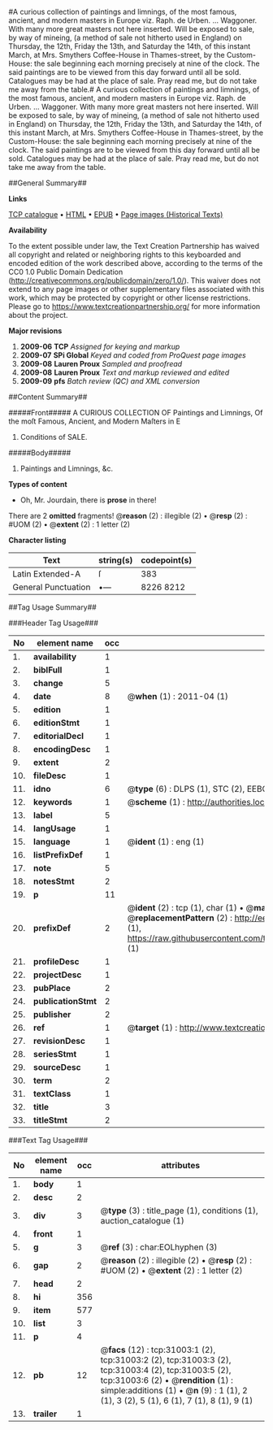 #A curious collection of paintings and limnings, of the most famous, ancient, and modern masters in Europe viz. Raph. de Urben. ... Waggoner. With many more great masters not here inserted. Will be exposed to sale, by way of mineing, (a method of sale not hitherto used in England) on Thursday, the 12th, Friday the 13th, and Saturday the 14th, of this instant March, at Mrs. Smythers Coffee-House in Thames-street, by the Custom-House: the sale beginning each morning precisely at nine of the clock. The said paintings are to be viewed from this day forward until all be sold. Catalogues may be had at the place of sale. Pray read me, but do not take me away from the table.#
A curious collection of paintings and limnings, of the most famous, ancient, and modern masters in Europe viz. Raph. de Urben. ... Waggoner. With many more great masters not here inserted. Will be exposed to sale, by way of mineing, (a method of sale not hitherto used in England) on Thursday, the 12th, Friday the 13th, and Saturday the 14th, of this instant March, at Mrs. Smythers Coffee-House in Thames-street, by the Custom-House: the sale beginning each morning precisely at nine of the clock. The said paintings are to be viewed from this day forward until all be sold. Catalogues may be had at the place of sale. Pray read me, but do not take me away from the table.

##General Summary##

**Links**

[TCP catalogue](http://www.ota.ox.ac.uk/tcp/)  • 
[HTML](http://tei.it.ox.ac.uk/tcp/Texts-HTML/free/A35/A35493.html)  • 
[EPUB](http://tei.it.ox.ac.uk/tcp/Texts-EPUB/free/A35/A35493.epub) • 
[Page images (Historical Texts)](https://historicaltexts.jisc.ac.uk/eebo-99826600e)

**Availability**

To the extent possible under law, the Text Creation Partnership has waived all copyright and related or neighboring rights to this keyboarded and encoded edition of the work described above, according to the terms of the CC0 1.0 Public Domain Dedication (http://creativecommons.org/publicdomain/zero/1.0/). This waiver does not extend to any page images or other supplementary files associated with this work, which may be protected by copyright or other license restrictions. Please go to https://www.textcreationpartnership.org/ for more information about the project.

**Major revisions**

1. __2009-06__ __TCP__ *Assigned for keying and markup*
1. __2009-07__ __SPi Global__ *Keyed and coded from ProQuest page images*
1. __2009-08__ __Lauren Proux__ *Sampled and proofread*
1. __2009-08__ __Lauren Proux__ *Text and markup reviewed and edited*
1. __2009-09__ __pfs__ *Batch review (QC) and XML conversion*

##Content Summary##

#####Front#####
A CURIOUS COLLECTION OF Paintings and Limnings, Of the moſt Famous, Ancient, and Modern Maſters in E
1. Conditions of SALE.

#####Body#####

1. Paintings and Limnings, &c.

**Types of content**

  * Oh, Mr. Jourdain, there is **prose** in there!

There are 2 **omitted** fragments! 
 @__reason__ (2) : illegible (2)  •  @__resp__ (2) : #UOM (2)  •  @__extent__ (2) : 1 letter (2)

**Character listing**


|Text|string(s)|codepoint(s)|
|---|---|---|
|Latin Extended-A|ſ|383|
|General Punctuation|•—|8226 8212|

##Tag Usage Summary##

###Header Tag Usage###

|No|element name|occ|attributes|
|---|---|---|---|
|1.|__availability__|1||
|2.|__biblFull__|1||
|3.|__change__|5||
|4.|__date__|8| @__when__ (1) : 2011-04 (1)|
|5.|__edition__|1||
|6.|__editionStmt__|1||
|7.|__editorialDecl__|1||
|8.|__encodingDesc__|1||
|9.|__extent__|2||
|10.|__fileDesc__|1||
|11.|__idno__|6| @__type__ (6) : DLPS (1), STC (2), EEBO-CITATION (1), PROQUEST (1), VID (1)|
|12.|__keywords__|1| @__scheme__ (1) : http://authorities.loc.gov/ (1)|
|13.|__label__|5||
|14.|__langUsage__|1||
|15.|__language__|1| @__ident__ (1) : eng (1)|
|16.|__listPrefixDef__|1||
|17.|__note__|5||
|18.|__notesStmt__|2||
|19.|__p__|11||
|20.|__prefixDef__|2| @__ident__ (2) : tcp (1), char (1)  •  @__matchPattern__ (2) : ([0-9\-]+):([0-9IVX]+) (1), (.+) (1)  •  @__replacementPattern__ (2) : http://eebo.chadwyck.com/downloadtiff?vid=$1&page=$2 (1), https://raw.githubusercontent.com/textcreationpartnership/Texts/master/tcpchars.xml#$1 (1)|
|21.|__profileDesc__|1||
|22.|__projectDesc__|1||
|23.|__pubPlace__|2||
|24.|__publicationStmt__|2||
|25.|__publisher__|2||
|26.|__ref__|1| @__target__ (1) : http://www.textcreationpartnership.org/docs/. (1)|
|27.|__revisionDesc__|1||
|28.|__seriesStmt__|1||
|29.|__sourceDesc__|1||
|30.|__term__|2||
|31.|__textClass__|1||
|32.|__title__|3||
|33.|__titleStmt__|2||


###Text Tag Usage###

|No|element name|occ|attributes|
|---|---|---|---|
|1.|__body__|1||
|2.|__desc__|2||
|3.|__div__|3| @__type__ (3) : title_page (1), conditions (1), auction_catalogue (1)|
|4.|__front__|1||
|5.|__g__|3| @__ref__ (3) : char:EOLhyphen (3)|
|6.|__gap__|2| @__reason__ (2) : illegible (2)  •  @__resp__ (2) : #UOM (2)  •  @__extent__ (2) : 1 letter (2)|
|7.|__head__|2||
|8.|__hi__|356||
|9.|__item__|577||
|10.|__list__|3||
|11.|__p__|4||
|12.|__pb__|12| @__facs__ (12) : tcp:31003:1 (2), tcp:31003:2 (2), tcp:31003:3 (2), tcp:31003:4 (2), tcp:31003:5 (2), tcp:31003:6 (2)  •  @__rendition__ (1) : simple:additions (1)  •  @__n__ (9) : 1 (1), 2 (1), 3 (2), 5 (1), 6 (1), 7 (1), 8 (1), 9 (1)|
|13.|__trailer__|1||
